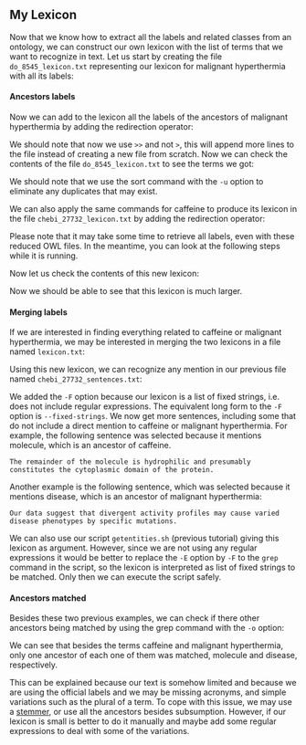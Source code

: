 <script>
import Alert from "$components/Alert.svelte";
import Execute from "$components/Execute.svelte";
</script>

## My Lexicon

Now that we know how to extract all the labels and related classes from an ontology, we can construct our own lexicon with the list of terms that we want to recognize in text.
Let us start by creating the file `do_8545_lexicon.txt` representing our lexicon for malignant hyperthermia with all its labels:

<Execute command="echo 'malignant hyperthermia' | ./geturi.sh doid.owl | ./getlabels.sh doid.owl > do_8545_lexicon.txt" />

#### Ancestors labels

Now we can add to the lexicon all the labels of the ancestors of malignant hyperthermia by adding the redirection operator:

<Execute command="echo 'malignant hyperthermia' | ./geturi.sh doid.owl | ./getancestors.sh doid.owl | ./getlabels.sh doid.owl >> do_8545_lexicon.txt" />

We should note that now we use `>>` and not `>`, this will append more lines to the file instead of creating a new file from scratch.
Now we can check the contents of the file `do_8545_lexicon.txt` to see the terms we got:

<Execute command="cat do_8545_lexicon.txt | sort -u" />

We should note that we use the sort command with the `-u` option to eliminate any duplicates that may exist.

We can also apply the same commands for caffeine to produce its lexicon in the file `chebi_27732_lexicon.txt` by adding the redirection operator:

<Execute command="echo 'caffeine' | ./geturi.sh chebi_lite.owl | ./getlabels.sh chebi_lite.owl > chebi_27732_lexicon.txt" />

<Execute command="echo 'caffeine' | ./geturi.sh chebi_lite.owl | ./getancestors.sh chebi_lite.owl | ./getlabels.sh chebi_lite.owl >> chebi_27732_lexicon.txt" />

<Alert>
Please note that it may take some time to retrieve all labels, even with these reduced OWL files. In the meantime, you can look at the following steps while it is running.
</Alert>

Now let us check the contents of this new lexicon:

<Execute command="cat chebi_27732_lexicon.txt | sort -u" />

Now we should be able to see that this lexicon is much larger.

#### Merging labels

If we are interested in finding everything related to caffeine or malignant hyperthermia, we may be interested in merging the two lexicons in a file named `lexicon.txt`:

<Execute command="cat do_8545_lexicon.txt chebi_27732_lexicon.txt | sort -u > lexicon.txt" />

Using this new lexicon, we can recognize any mention in our previous file
named `chebi_27732_sentences.txt`:

<Execute command="grep -w -i -F -f lexicon.txt chebi_27732_sentences.txt" />

We added the `-F` option because our lexicon is a list of fixed strings, i.e. does not include regular expressions. The equivalent long form to the `-F` option is `--fixed-strings`.
We now get more sentences, including some that do not include a direct
mention to caffeine or malignant hyperthermia. For example, the following sentence was selected because it mentions molecule, which is an ancestor of caffeine.

```text
The remainder of the molecule is hydrophilic and presumably constitutes the cytoplasmic domain of the protein.
```

Another example is the following sentence, which was selected because it mentions disease, which is an ancestor of malignant hyperthermia:

```text
Our data suggest that divergent activity profiles may cause varied disease phenotypes by specific mutations.
```

We can also use our script `getentities.sh` (previous tutorial) giving this lexicon as argument. However, since we are not using any regular expressions it would be better to replace the `-E` option by `-F` to the `grep` command in the script, so the lexicon is interpreted as list of fixed strings to be
matched. Only then we can execute the script safely.

#### Ancestors matched

Besides these two previous examples, we can check if there other ancestors being matched by using the grep command with the `-o` option:

<Execute command="grep -o -w -F -f lexicon.txt chebi_27732_sentences.txt | sort -u" />

We can see that besides the terms caffeine and malignant hyperthermia,
only one ancestor of each one of them was matched, molecule and disease, respectively.

This can be explained because our text is somehow limited and because
we are using the official labels and we may be missing acronyms, and simple variations such as the plural of a term. To cope with this issue, we may use a [stemmer](https://en.wikipedia.org/wiki/Stemming), or use all the ancestors besides subsumption. However, if our lexicon is small is better to do it manually and maybe add some regular expressions to deal with some of the variations.
